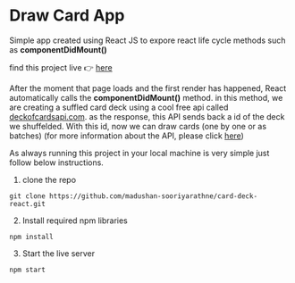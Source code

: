 # Draw Card App

Simple app created using React JS to expore react life cycle methods such as **componentDidMount()**

find this project live 👉 [here](https://card-deck.netlify.com/)

After the moment that page loads and the first render has happened, React automatically calls the **componentDidMount()** method. in this method, we are creating a suffled card deck using a cool free api called [deckofcardsapi.com](https://deckofcardsapi.com/). as the response, this API sends back a id of the deck we shuffelded. With this id, now we can draw cards (one by one or as batches) (for more information about the API, please click [here](https://deckofcardsapi.com/))

As always running this project in your local machine is very simple just follow below instructions.

1. clone the repo

```
git clone https://github.com/madushan-sooriyarathne/card-deck-react.git
```

2. Install required npm libraries

```
npm install
```

3. Start the live server

```
npm start
```
